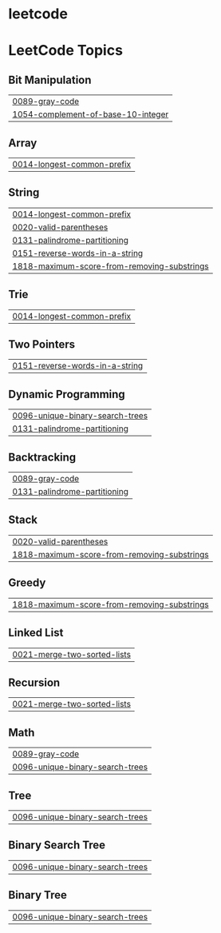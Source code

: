 # leetcode
<!---LeetCode Topics Start-->
# LeetCode Topics
## Bit Manipulation
|  |
| ------- |
| [0089-gray-code](https://github.com/RijoversalT/leetcode/tree/master/0089-gray-code) |
| [1054-complement-of-base-10-integer](https://github.com/RijoversalT/leetcode/tree/master/1054-complement-of-base-10-integer) |
## Array
|  |
| ------- |
| [0014-longest-common-prefix](https://github.com/RijoversalT/leetcode/tree/master/0014-longest-common-prefix) |
## String
|  |
| ------- |
| [0014-longest-common-prefix](https://github.com/RijoversalT/leetcode/tree/master/0014-longest-common-prefix) |
| [0020-valid-parentheses](https://github.com/RijoversalT/leetcode/tree/master/0020-valid-parentheses) |
| [0131-palindrome-partitioning](https://github.com/RijoversalT/leetcode/tree/master/0131-palindrome-partitioning) |
| [0151-reverse-words-in-a-string](https://github.com/RijoversalT/leetcode/tree/master/0151-reverse-words-in-a-string) |
| [1818-maximum-score-from-removing-substrings](https://github.com/RijoversalT/leetcode/tree/master/1818-maximum-score-from-removing-substrings) |
## Trie
|  |
| ------- |
| [0014-longest-common-prefix](https://github.com/RijoversalT/leetcode/tree/master/0014-longest-common-prefix) |
## Two Pointers
|  |
| ------- |
| [0151-reverse-words-in-a-string](https://github.com/RijoversalT/leetcode/tree/master/0151-reverse-words-in-a-string) |
## Dynamic Programming
|  |
| ------- |
| [0096-unique-binary-search-trees](https://github.com/RijoversalT/leetcode/tree/master/0096-unique-binary-search-trees) |
| [0131-palindrome-partitioning](https://github.com/RijoversalT/leetcode/tree/master/0131-palindrome-partitioning) |
## Backtracking
|  |
| ------- |
| [0089-gray-code](https://github.com/RijoversalT/leetcode/tree/master/0089-gray-code) |
| [0131-palindrome-partitioning](https://github.com/RijoversalT/leetcode/tree/master/0131-palindrome-partitioning) |
## Stack
|  |
| ------- |
| [0020-valid-parentheses](https://github.com/RijoversalT/leetcode/tree/master/0020-valid-parentheses) |
| [1818-maximum-score-from-removing-substrings](https://github.com/RijoversalT/leetcode/tree/master/1818-maximum-score-from-removing-substrings) |
## Greedy
|  |
| ------- |
| [1818-maximum-score-from-removing-substrings](https://github.com/RijoversalT/leetcode/tree/master/1818-maximum-score-from-removing-substrings) |
## Linked List
|  |
| ------- |
| [0021-merge-two-sorted-lists](https://github.com/RijoversalT/leetcode/tree/master/0021-merge-two-sorted-lists) |
## Recursion
|  |
| ------- |
| [0021-merge-two-sorted-lists](https://github.com/RijoversalT/leetcode/tree/master/0021-merge-two-sorted-lists) |
## Math
|  |
| ------- |
| [0089-gray-code](https://github.com/RijoversalT/leetcode/tree/master/0089-gray-code) |
| [0096-unique-binary-search-trees](https://github.com/RijoversalT/leetcode/tree/master/0096-unique-binary-search-trees) |
## Tree
|  |
| ------- |
| [0096-unique-binary-search-trees](https://github.com/RijoversalT/leetcode/tree/master/0096-unique-binary-search-trees) |
## Binary Search Tree
|  |
| ------- |
| [0096-unique-binary-search-trees](https://github.com/RijoversalT/leetcode/tree/master/0096-unique-binary-search-trees) |
## Binary Tree
|  |
| ------- |
| [0096-unique-binary-search-trees](https://github.com/RijoversalT/leetcode/tree/master/0096-unique-binary-search-trees) |
<!---LeetCode Topics End-->